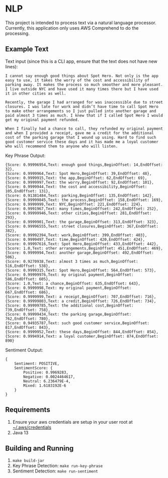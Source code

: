 # NLP

This project is intended to process text via a natural language processor. 
Currently, this application only uses AWS Comprehend to do the processing.

## Example Text
Text input (since this is a CLI app, ensure that the text does not have new lines): 

```
I cannot say enough good things about Spot Hero. Not only is the app easy to use, it takes the worry of the cost and accessibility of parking away. It makes the process so much smoother and more pleasant. I live outside NYC and have used it many times there but I have used it in other cities as well.

Recently, the garage I had arranged for was inaccessible due to street closures. I was late for work and didn’t have time to call Spot Hero to make other arrangements so I just pulled into another garage and paid almost 3 times as much. I knew that if I called Spot Hero I would get my original payment refunded.

When I finally had a chance to call, they refunded my original payment and when I provided a receipt, gave me a credit for the additional cost of the parking garage that I wound up using. Hard to find such good customer service these days and it has made me a loyal customer who will recommend them to anyone who will listen.
```

Key Phrase Output:
```
{Score: 0.99996954,Text: enough good things,BeginOffset: 14,EndOffset: 32}, 
{Score: 0.9999964,Text: Spot Hero,BeginOffset: 39,EndOffset: 48}, 
{Score: 0.9999915,Text: the app,BeginOffset: 62,EndOffset: 69}, 
{Score: 0.9999997,Text: the worry,BeginOffset: 92,EndOffset: 101}, 
{Score: 0.9999944,Text: the cost and accessibility,BeginOffset: 105,EndOffset: 131}, 
{Score: 0.91381484,Text: parking,BeginOffset: 135,EndOffset: 142}, 
{Score: 0.99999845,Text: the process,BeginOffset: 158,EndOffset: 169}, 
{Score: 0.9999999,Text: NYC,BeginOffset: 221,EndOffset: 224}, 
{Score: 0.9991967,Text: many times,BeginOffset: 242,EndOffset: 252}, 
{Score: 0.99999946,Text: other cities,BeginOffset: 281,EndOffset: 293}, 
{Score: 0.9999901,Text: the garage,BeginOffset: 313,EndOffset: 323}, 
{Score: 0.99996555,Text: street closures,BeginOffset: 367,EndOffset: 382}, 
{Score: 0.99992394,Text: work,BeginOffset: 399,EndOffset: 403}, 
{Score: 0.9999497,Text: time,BeginOffset: 420,EndOffset: 424}, 
{Score: 0.99997616,Text: Spot Hero,BeginOffset: 433,EndOffset: 442}, 
{Score: 1.0,Text: other arrangements,BeginOffset: 451,EndOffset: 469}, 
{Score: 0.9999994,Text: another garage,BeginOffset: 492,EndOffset: 506}, 
{Score: 0.9270938,Text: almost 3 times as much,BeginOffset: 516,EndOffset: 538}, 
{Score: 0.9999315,Text: Spot Hero,BeginOffset: 564,EndOffset: 573}, 
{Score: 0.99999976,Text: my original payment,BeginOffset: 586,EndOffset: 605}, 
{Score: 1.0,Text: a chance,BeginOffset: 635,EndOffset: 643}, 
{Score: 0.9999998,Text: my original payment,BeginOffset: 667,EndOffset: 686}, 
{Score: 0.9999999,Text: a receipt,BeginOffset: 707,EndOffset: 716}, 
{Score: 0.99999803,Text: a credit,BeginOffset: 726,EndOffset: 734}, 
{Score: 0.99999785,Text: the additional cost,BeginOffset: 739,EndOffset: 758}, 
{Score: 0.99999434,Text: the parking garage,BeginOffset: 762,EndOffset: 780}, 
{Score: 0.94935787,Text: such good customer service,BeginOffset: 817,EndOffset: 843}, 
{Score: 0.9999952,Text: these days,BeginOffset: 844,EndOffset: 854}, 
{Score: 0.9994914,Text: a loyal customer,BeginOffset: 874,EndOffset: 890}
```

Sentiment Output:
```
{
    Sentiment: POSITIVE,
    SentimentScore: {
        Positive: 0.9969283,
        Negative: 0.0024464617,
        Neutral: 6.236479E-4,
        Mixed: 1.6183192E-6
    }
}

```

## Requirements
1. Ensure your aws credentials are setup in your user root at [~/.aws/credentials](https://docs.aws.amazon.com/cli/latest/userguide/cli-configure-files.html)
2. Java 13

## Building and Running
1. `make build-jar`
2. Key Phrase Detection: `make run-key-phrase`
3. Sentiment Detection: `make run-sentiment`
